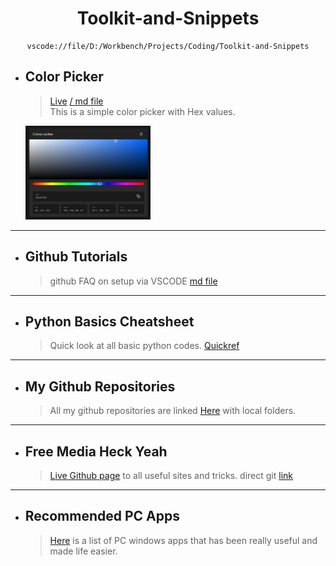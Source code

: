 <center>

# __Toolkit-and-Snippets__

```
vscode://file/D:/Workbench/Projects/Coding/Toolkit-and-Snippets
```
</center>

- ## Color Picker
    >[Live](https://abrarrajin.github.io/Toolkit-and-Snippets/color-picker/color-picker.html) [/ md file](/color-picker/color-picker.md)  
    >This is a simple color picker with Hex values.

    <img src="image-source/Colorpicker.png" alt="Color picker" width="200" height="150">

---
- ## Github Tutorials
    >github FAQ on setup via VSCODE [md file](/github-all/github-tutorials.md)  

---
- ## Python Basics Cheatsheet
    >Quick look at all basic python codes. [Quickref](https://quickref.me/python)

---
- ## My Github Repositories
    >All my github repositories are linked [Here](/github-all/my-repo.md) with local folders.

---
- ## Free Media Heck Yeah
    > [Live Github page](/https://fmhy.net/) to all useful sites and tricks. direct git [link](https://github.com/fmhy/edit)

---
- ## Recommended PC Apps
    > [Here](/Others/PC-apps-recommend.md) is a list of PC windows apps that has been really useful and made life easier.
